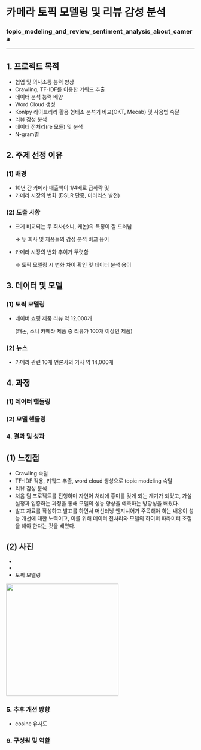 # 카메라 토픽 모델링 및 리뷰 감성 분석
### topic_modeling_and_review_sentiment_analysis_about_camera
---

## 1. 프로젝트 목적
- 협업 및 의사소통 능력 향상
- Crawling, TF-IDF를 이용한 키워드 추출
- 데이터 분석 능력 배양
- Word Cloud 생성
- Konlpy 라이브러리 활용 형태소 분석기 비교(OKT, Mecab) 및 사용법 숙달
- 리뷰 감성 분석
- 데이터 전처리(re 모듈) 및 분석
- N-gram별 



## 2. 주제 선정 이유
### (1) 배경
- 10년 간 카메라 매출액이 1/4배로 급하락 및 
- 카메라 시장의 변화 (DSLR 단종, 미러리스 발전)
### (2) 도출 사항
- 크게 비교되는 두 회사(소니, 캐논)의 특징이 잘 드러남

    → 두 회사 및 제품들의 감성 분석 비교 용이  
- 카메라 시장의 변화 추이가 뚜렷함

    → 토픽 모델링 시 변화 차이 확인 및 데이터 분석 용이



## 3. 데이터 및 모델
### (1) 토픽 모델링
- 네이버 쇼핑 제품 리뷰 약 12,000개 

   (캐논, 소니 카메라 제품 중 리뷰가 100개 이상인 제품) 

### (2) 뉴스
- 카메라 관련 10개 언론사의 기사 약 14,000개  


## 4. 과정
### (1) 데이터 핸들링
### (2) 모델 핸들링


### 4. 결과 및 성과
## (1) 느낀점
- Crawling 숙달
- TF-IDF 적용, 키워드 추출, word cloud 생성으로 topic modeling 숙달
- 리뷰 감성 분석
- 처음 팀 프로젝트를 진행하며 자연어 처리에 흥미를 갖게 되는 계기가
되었고, 가설 설정과 입증하는 과정을 통해 모델의 성능 향상을 예측하는
방향성을 배웠다.
- 발표 자료를 작성하고 발표를 하면서 머신러닝 엔지니어가 주목해야 하는
내용이 성능 개선에 대한 노력이고, 이를 위해 데이터 전처리와 모델의
하이퍼 파라미터 조절을 해야 한다는 것을 배웠다.

## (2) 사진
- 
- 
- 토픽 모델링
<img src="https://user-images.githubusercontent.com/83712521/206904080-77d47eb3-2e2a-44e5-8a72-7b7a4cf7e510.png" width="300" height="300">

### 5. 추후 개선 방향
- cosine 유사도

### 6. 구성원 및 역할
